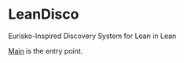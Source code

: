 # LeanDisco

Eurisko-Inspired Discovery System for Lean in Lean

[Main](Main.lean) is the entry point.